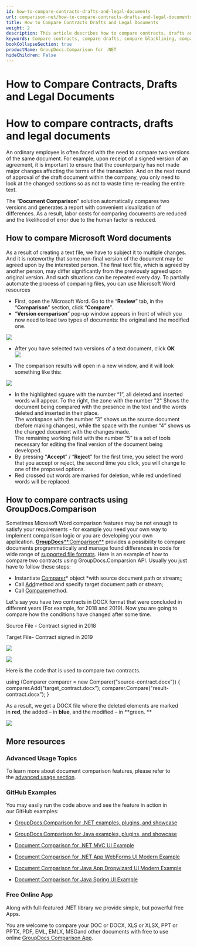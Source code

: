 ```yaml
---
id: how-to-compare-contracts-drafts-and-legal-documents
url: comparison-net/how-to-compare-contracts-drafts-and-legal-documents
title: How to Compare Contracts Drafts and Legal Documents
weight: 2
description: This article describes how to compare contracts, drafts and legal documents using Microsoft Word blacklining feature and GroupDocs.Comparison API.
keywords: Compare contracts, compare drafts, compare blacklining, compare redlining
bookCollapseSection: true
productName: GroupDocs.Comparison for .NET
hideChildren: False
---
```


# How to Compare Contracts, Drafts and Legal Documents



# How to compare contracts, drafts and legal documents

An ordinary employee is often faced with the need to compare two versions of the same document. For example, upon receipt of a signed version of an agreement, it is important to ensure that the counterparty has not made major changes affecting the terms of the transaction. And on the next round of approval of the draft document within the company, you only need to look at the changed sections so as not to waste time re-reading the entire text.  
  
The “**Document Comparison**” solution automatically compares two versions and generates a report with convenient visualization of differences. As a result, labor costs for comparing documents are reduced and the likelihood of error due to the human factor is reduced.

## How to compare Microsoft Word documents

  
As a result of creating a text file, we have to subject it to multiple changes. And it is noteworthy that some non-final version of the document may be agreed upon by the interested person. The final text file, which is agreed by another person, may differ significantly from the previously agreed upon original version. And such situations can be repeated every day. To partially automate the process of comparing files, you can use Microsoft Word resources

*   First, open the Microsoft Word. Go to the “**Review**” tab, in the “**Comparison**” section, click “**Compare**”.
*   “**Version comparison**” pop-up window appears in front of which you now need to load two types of documents: the original and the modified one.  
      
![](/comparison-net/getting-started/comparison-use-cases/how-to-compare-contracts-drafts-and-legal-documents/88342529.png)
    
*   After you have selected two versions of a text document, click **OK**  
![](/comparison-net/getting-started/comparison-use-cases/how-to-compare-contracts-drafts-and-legal-documents/88342530.png)
      
    
*   The comparison results will open in a new window, and it will look something like this:  
      
![](/comparison-net/getting-started/comparison-use-cases/how-to-compare-contracts-drafts-and-legal-documents/88342531.png)
    
*   In the highlighted square with the number “1”, all deleted and inserted words will appear. To the right, the zone with the number "2" Shows the document being compared with the presence in the text and the words deleted and inserted in their place.  
    The workspace with the number “3” shows us the source document (before making changes), while the space with the number “4” shows us the changed document with the changes made.  
    The remaining working field with the number "5" is a set of tools necessary for editing the final version of the document being developed.
*   By pressing “**Accept**” / “**Reject**” for the first time, you select the word that you accept or reject, the second time you click, you will change to one of the proposed options.
*   Red crossed out words are marked for deletion, while red underlined words will be replaced.  
    

## How to compare contracts using GroupDocs.Comparison

Sometimes Microsoft Word comparison features may be not enough to satisfy your requirements - for example you need your own way to implement comparison logic or you are developing your own application. [**GroupDocs****.Comparison**](https://products.groupdocs.com/comparison/net) provides a possibility to compare documents programmatically and manage found differences in code for wide range of [supported file formats](https://docs.groupdocs.com/display/comparisonnet/Supported+Document+Formats). Here is an example of how to compare two contracts using GroupDocs.Comparsion API. Usually you just have to follow these steps:

*   Instantiate [Comparer](https://apireference.groupdocs.com/net/comparison/groupdocs.comparison/comparer)* object *with source document path or stream;;
*   Call [Add](https://apireference.groupdocs.com/net/comparison/groupdocs.comparison/comparer/methods/add/index)method and specify target document path or stream;
*   Call [Compare](https://apireference.groupdocs.com/comparison/net/groupdocs.comparison/comparer/methods/compare)method.

Let's say you have two contracts in DOCX format that were concluded in different years (For example, for 2018 and 2019). Now you are going to compare how the conditions have changed after some time. 

Source File - Contract signed in 2018

Target File\- Contract signed in 2019

![](/comparison-net/getting-started/comparison-use-cases/how-to-compare-contracts-drafts-and-legal-documents/88342541.png)

![](/comparison-net/getting-started/comparison-use-cases/how-to-compare-contracts-drafts-and-legal-documents/88342539.png)

Here is the code that is used to compare two contracts.

using (Comparer comparer = new Comparer("source-contract.docx"))
{
   comparer.Add("target\_contract.docx");
   comparer.Compare("result-contract.docx");
}

As a result, we get a DOCX file where the deleted elements are marked in **red**, the added – in **blue**, and the modified – in **green. **

**![](attachments/87687827/88342542.png)**

## More resources

### Advanced Usage Topics

To learn more about document comparison features, please refer to the [advanced usage section](Advanced%2Busage.html).

### GitHub Examples

You may easily run the code above and see the feature in action in our GitHub examples:

*   [GroupDocs.Comparison for .NET examples, plugins, and showcase](https://github.com/groupdocs-comparison/GroupDocs.Comparison-for-.NET)
    
*   [GroupDocs.Comparison for Java examples, plugins, and showcase](https://github.com/groupdocs-comparison/GroupDocs.Comparison-for-Java)
    
*   [Document Comparison for .NET MVC UI Example](https://github.com/groupdocs-comparison/GroupDocs.Comparison-for-.NET-MVC) 
    
*   [Document Comparison for .NET App WebForms UI Modern Example](https://github.com/groupdocs-comparison/GroupDocs.Comparison-for-.NET-WebForms)
    
*   [Document Comparison for Java App Dropwizard UI Modern Example](https://github.com/groupdocs-comparison/GroupDocs.Comparison-for-Java-Dropwizard)
    
*   [Document Comparison for Java Spring UI Example](https://github.com/groupdocs-comparison/GroupDocs.Comparison-for-Java-Spring)
    

### Free Online App

Along with full-featured .NET library we provide simple, but powerful free Apps.

You are welcome to compare your DOC or DOCX, XLS or XLSX, PPT or PPTX, PDF, EML, EMLX, MSGand other documents with free to use online [GroupDocs Comparison App](https://products.groupdocs.app/comparison).

